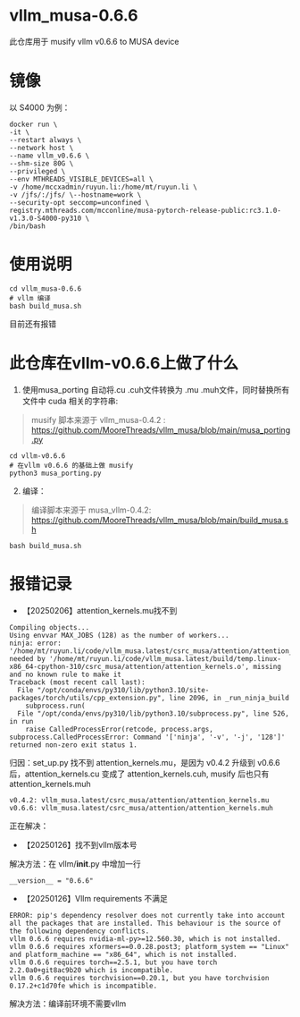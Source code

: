 # vllm_musa-0.6.6
此仓库用于 musify vllm v0.6.6 to MUSA device

# 镜像
以 S4000 为例：
```
docker run \
-it \
--restart always \
--network host \
--name vllm_v0.6.6 \
--shm-size 80G \
--privileged \
--env MTHREADS_VISIBLE_DEVICES=all \
-v /home/mccxadmin/ruyun.li:/home/mt/ruyun.li \
-v /jfs/:/jfs/ \--hostname=work \
--security-opt seccomp=unconfined \
registry.mthreads.com/mcconline/musa-pytorch-release-public:rc3.1.0-v1.3.0-S4000-py310 \
/bin/bash
```
# 使用说明

```
cd vllm_musa-0.6.6
# vllm 编译 
bash build_musa.sh
```

目前还有报错


# 此仓库在vllm-v0.6.6上做了什么
1. 使用musa_porting 自动将.cu .cuh文件转换为 .mu .muh文件，同时替换所有文件中 cuda 相关的字符串:

> musify 脚本来源于 vllm_musa-0.4.2 : https://github.com/MooreThreads/vllm_musa/blob/main/musa_porting.py

```
cd vllm-v0.6.6
# 在vllm v0.6.6 的基础上做 musify
python3 musa_porting.py
```


2. 编译：

> 编译脚本来源于 musa_vllm-0.4.2: https://github.com/MooreThreads/vllm_musa/blob/main/build_musa.sh

```
bash build_musa.sh
```

# 报错记录

* 【20250206】attention_kernels.mu找不到
```
Compiling objects...
Using envvar MAX_JOBS (128) as the number of workers...
ninja: error: '/home/mt/ruyun.li/code/vllm_musa.latest/csrc_musa/attention/attention_kernels.mu', needed by '/home/mt/ruyun.li/code/vllm_musa.latest/build/temp.linux-x86_64-cpython-310/csrc_musa/attention/attention_kernels.o', missing and no known rule to make it
Traceback (most recent call last):
  File "/opt/conda/envs/py310/lib/python3.10/site-packages/torch/utils/cpp_extension.py", line 2096, in _run_ninja_build
    subprocess.run(
  File "/opt/conda/envs/py310/lib/python3.10/subprocess.py", line 526, in run
    raise CalledProcessError(retcode, process.args,
subprocess.CalledProcessError: Command '['ninja', '-v', '-j', '128']' returned non-zero exit status 1.
```

归因：set_up.py 找不到 attention_kernels.mu，是因为 v0.4.2 升级到 v0.6.6 后，attention_kernels.cu 变成了 attention_kernels.cuh,  musify 后也只有attention_kernels.muh
```
v0.4.2: vllm_musa.latest/csrc_musa/attention/attention_kernels.mu
v0.6.6: vllm_musa.latest/csrc_musa/attention/attention_kernels.muh
```
正在解决：

* 【20250126】找不到vllm版本号

解决方法：在 vllm/__init__.py 中增加一行
```
__version__ = "0.6.6"
```

* 【20250126】Vllm requirements 不满足

```
ERROR: pip's dependency resolver does not currently take into account all the packages that are installed. This behaviour is the source of the following dependency conflicts.
vllm 0.6.6 requires nvidia-ml-py>=12.560.30, which is not installed.
vllm 0.6.6 requires xformers==0.0.28.post3; platform_system == "Linux" and platform_machine == "x86_64", which is not installed.
vllm 0.6.6 requires torch==2.5.1, but you have torch 2.2.0a0+git8ac9b20 which is incompatible.
vllm 0.6.6 requires torchvision==0.20.1, but you have torchvision 0.17.2+c1d70fe which is incompatible.
```
解决方法：编译前环境不需要vllm
